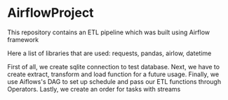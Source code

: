 # AirflowProject
This repository contains an ETL pipeline which was built using Airflow framework

Here a list of libraries that are used: requests, pandas, airlow, datetime

First of all, we create sqlite connection to test database. Next, we have to create extract, transform and load function for a future usage. 
Finally, we use Aiflows's DAG to set up schedule and pass our ETL functions through Operators. Lastly, we create an order for tasks with streams 
